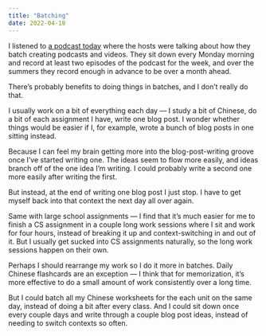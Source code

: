```yaml
---
title: "Batching"
date: 2022-04-18
---
```


I listened to [a podcast today](https://syntax.fm/show/447/how-to-be-consistent) where the hosts were talking about how they batch creating podcasts and videos. They sit down every Monday morning and record at least two episodes of the podcast for the week, and over the summers they record enough in advance to be over a month ahead.

There’s probably benefits to doing things in batches, and I don’t really do that.

I usually work on a bit of everything each day — I study a bit of Chinese, do a bit of each assignment I have, write one blog post. I wonder whether things would be easier if I, for example, wrote a bunch of blog posts in one sitting instead.

Because I can feel my brain getting more into the blog-post-writing groove once I’ve started writing one. The ideas seem to flow more easily, and ideas branch off of the one idea I’m writing. I could probably write a second one more easily after writing the first.

But instead, at the end of writing one blog post I just stop. I have to get myself back into that context the next day all over again.

Same with large school assignments — I find that it’s much easier for me to finish a CS assignment in a couple long work sessions where I sit and work for four hours, instead of breaking it up and context-switching in and out of it. But I usually get sucked into CS assignments naturally, so the long work sessions happen on their own.

Perhaps I should rearrange my work so I do it more in batches. Daily Chinese flashcards are an exception — I think that for memorization, it’s more effective to do a small amount of work consistently over a long time.

But I could batch all my Chinese worksheets for the each unit on the same day, instead of doing a bit after every class. And I could sit down once every couple days and write through a couple blog post ideas, instead of needing to switch contexts so often.
